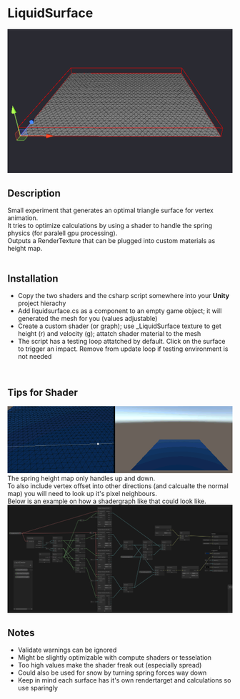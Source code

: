 # LiquidSurface
![preview-mesh](preview-mesh.gif)
<br>

## Description
Small experiment that generates an optimal triangle surface for vertex animation. <br>
It tries to optimize calculations by using a shader to handle the spring physics (for paralell gpu processing). <br>
Outputs a RenderTexture that can be plugged into custom materials as height map. <br>
<br>

## Installation
- Copy the two shaders and the csharp script somewhere into your **Unity** project hierachy
- Add liquidsurface.cs as a component to an empty game object; it will generated the mesh for you (values adjustable)
- Create a custom shader (or graph); use _LiquidSurface texture to get height (r) and velocity (g); attatch shader material to the mesh
- The script has a testing loop attatched by default. Click on the surface to trigger an impact. Remove from update loop if testing environment is not needed
<br>

## Tips for Shader
![preview-mesh](preview-shader.gif) <br>
The spring height map only handles up and down. <br>
To also include vertex offset into other directions (and calcualte the normal map) you will need to look up it's pixel neighbours. <br>
Below is an example on how a shadergraph like that could look like. <br>
![preview-mesh](graph.png)
<br>

## Notes
- Validate warnings can be ignored
- Might be slightly optimizable with compute shaders or tesselation
- Too high values make the shader freak out (especially spread)
- Could also be used for snow by turning spring forces way down
- Keep in mind each surface has it's own rendertarget and calculations so use sparingly
